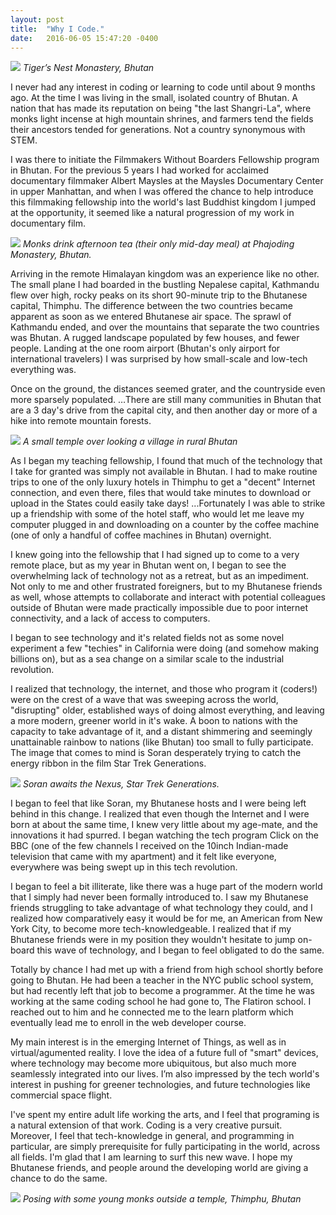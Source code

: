 ```yaml
---
layout: post
title:  "Why I Code."
date:   2016-06-05 15:47:20 -0400
---
```



![](blob:https%3A//drive.google.com/3b441971-b778-4268-829b-023543458d04)
*Tiger’s Nest Monastery, Bhutan*

I never had any interest in coding or learning to code until about 9 months ago. At the time I was living in the small, isolated country of Bhutan. A nation that has made its reputation on being "the last Shangri-La", where monks light incense at high mountain shrines, and farmers tend the fields their ancestors tended for generations. Not a country synonymous with STEM. 

I was there to initiate the Filmmakers Without Boarders Fellowship program in Bhutan. For the previous 5 years I had worked for acclaimed documentary filmmaker Albert Maysles at the Maysles Documentary Center in upper Manhattan, and when I was offered the chance to help introduce this filmmaking fellowship into the world's last Buddhist kingdom I jumped at the opportunity, it seemed like a natural progression of my work in documentary film.   

![](https://drive.google.com/file/d/0B7cOrKHUJySWYUNwSllQUktmQlU/view?usp=sharing)
*Monks drink afternoon tea (their only mid-day meal) at Phajoding Monastery, Bhutan.*

Arriving in the remote Himalayan kingdom was an experience like no other. The small plane I had boarded in the bustling Nepalese capital, Kathmandu flew over high, rocky peaks on its short 90-minute trip to the Bhutanese capital, Thimphu. The difference between the two countries became apparent as soon as we entered Bhutanese air space. The sprawl of Kathmandu ended, and over the mountains that separate the two countries was Bhutan. A rugged landscape populated by few houses, and fewer people. Landing at the one room airport (Bhutan's only airport for international travelers) I was surprised by how small-scale and low-tech everything was. 

Once on the ground, the distances seemed grater, and the countryside even more sparsely populated. …There are still many communities in Bhutan that are a 3 day's drive from the capital city, and then another day or more of a hike into remote mountain forests. 

![](https://drive.google.com/file/d/0B7cOrKHUJySWT3BOU1NwMVFvWE0/view?usp=sharing)
*A small temple over looking a village in rural Bhutan*

As I began my teaching fellowship, I found that much of the technology that I take for granted was simply not available in Bhutan. I had to make routine trips to one of the only luxury hotels in Thimphu to get a "decent" Internet connection, and even there, files that would take minutes to download or upload in the States could easily take days! ...Fortunately I was able to strike up a friendship with some of the hotel staff, who would let me leave my computer plugged in and downloading on a counter by the coffee machine (one of only a handful of coffee machines in Bhutan) overnight. 

I knew going into the fellowship that I had signed up to come to a very remote place, but as my year in Bhutan went on, I began to see the overwhelming lack of technology not as a retreat, but as an impediment. Not only to me and other frustrated foreigners, but to my Bhutanese friends as well, whose attempts to collaborate and interact with potential colleagues outside of Bhutan were made practically impossible due to poor internet connectivity, and a lack of access to computers. 

I began to see technology and it's related fields not as some novel experiment a few "techies" in California were doing (and somehow making billions on), but as a sea change on a similar scale to the industrial revolution.

I realized that technology, the internet, and those who program it (coders!) were on the crest of a wave that was sweeping across the world, "disrupting" older, established ways of doing almost everything, and leaving a more modern, greener world in it's wake. A boon to nations with the capacity to take advantage of it, and a distant shimmering and seemingly unattainable rainbow to nations (like Bhutan) too small to fully participate. The image that comes to mind is Soran desperately trying to catch the energy ribbon in the film Star Trek Generations. 

![](https://drive.google.com/file/d/0B7cOrKHUJySWNUF3b056OHdsWjg/view?usp=sharing)
*Soran awaits the Nexus, Star Trek Generations.*

I began to feel that like Soran, my Bhutanese hosts and I were being left behind in this change. I realized that even though the Internet and I were born at about the same time, I knew very little about my age-mate, and the innovations it had spurred. I began watching the tech program Click on the BBC (one of the few channels I received on the 10inch Indian-made television that came with my apartment) and it felt like everyone, everywhere was being swept up in this tech revolution.

I began to feel a bit illiterate, like there was a huge part of the modern world that I simply had never been formally introduced to. I saw my Bhutanese friends struggling to take advantage of what technology they could, and I realized how comparatively easy it would be for me, an American from New York City, to become more tech-knowledgeable. I realized that if my Bhutanese friends were in my position they wouldn't hesitate to jump on-board this wave of technology, and I began to feel obligated to do the same. 

Totally by chance I had met up with a friend from high school shortly before going to Bhutan. He had been a teacher in the NYC public school system, but had recently left that job to become a programmer. At the time he was working at the same coding school he had gone to, The Flatiron school. I reached out to him and he connected me to the learn platform which eventually lead me to enroll in the web developer course. 

My main interest is in the emerging Internet of Things, as well as in virtual/agumented reality. I love the idea of a future full of "smart" devices, where technology may become more ubiquitous, but also much more seamlessly integrated into our lives. I’m also impressed by the tech world's interest in pushing for greener technologies, and future technologies like commercial space flight. 

I've spent my entire adult life working the arts, and I feel that programing is a natural extension of that work. Coding is a very creative pursuit. Moreover, I feel that tech-knowledge in general, and programming in particular, are simply prerequisite for fully participating in the world, across all fields. I'm glad that I am learning to surf this new wave. I hope my Bhutanese friends, and people around the developing world are giving a chance to do the same. 

![](https://drive.google.com/file/d/0B7cOrKHUJySWMUFXUTA1akxfdE0/view?usp=sharing)
*Posing with some young monks outside a temple, Thimphu, Bhutan*


